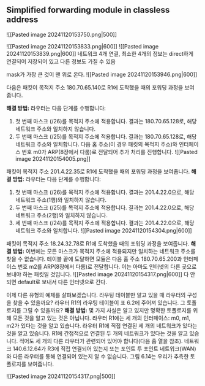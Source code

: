 
## Simplified forwarding module in classless address
![[Pasted image 20241120153750.png|500]]

![[Pasted image 20241120153833.png|600]]
![[Pasted image 20241120153839.png|600]]
네트워크 4개 연결, 최소한 4개의 정보는 direct하게 연결되어 저장되어 있고
다른 정보도 가질 수 있음

mask가 가장 큰 것이 맨 위로 온다.
![[Pasted image 20241120153946.png|600]]


다음은 패킷이 목적지 주소 180.70.65.140로 R1에 도착했을 때의 포워딩 과정을 보여줍니다.

**해결 방법:**
라우터는 다음 단계를 수행합니다:
1. 첫 번째 마스크 (/26)를 목적지 주소에 적용합니다. 결과는 180.70.65.128로, 해당 네트워크 주소와 일치하지 않습니다.
2. 두 번째 마스크 (/25)를 목적지 주소에 적용합니다. 결과는 180.70.65.128로, 해당 네트워크 주소와 일치합니다. 다음 홉 주소(이 경우 패킷의 목적지 주소)와 인터페이스 번호 m0가 ARP(8장에서 다룸)로 전달되어 추가 처리를 진행합니다.
![[Pasted image 20241120154005.png]]


패킷이 목적지 주소 201.4.22.35로 R1에 도착했을 때의 포워딩 과정을 보여줍니다.
**해결 방법:**
라우터는 다음 단계를 수행합니다:
1. 첫 번째 마스크 (/26)를 목적지 주소에 적용합니다. 결과는 201.4.22.0으로, 해당 네트워크 주소(1행)와 일치하지 않습니다.
2. 두 번째 마스크 (/25)를 목적지 주소에 적용합니다. 결과는 201.4.22.0으로, 해당 네트워크 주소(2행)와 일치하지 않습니다.
3. 세 번째 마스크 (/24)를 목적지 주소에 적용합니다. 결과는 201.4.22.0으로, 해당 네트워크 주소와 일치합니다.
![[Pasted image 20241120154304.png|600]]



패킷이 목적지 주소 18.24.32.78로 R1에 도착했을 때의 포워딩 과정을 보여줍니다.
**해결 방법:**
이번에는 모든 마스크가 목적지 주소에 적용되지만 일치하는 네트워크 주소를 찾을 수 없습니다. 테이블 끝에 도달하면 모듈은 다음 홉 주소 180.70.65.200과 인터페이스 번호 m2를 ARP(8장에서 다룸)로 전달합니다. 이는 아마도 인터넷의 다른 곳으로 보내야 하는 패킷일 것입니다.
![[Pasted image 20241120154317.png|600]]
다 안되면 default로 보내서 다른 인터넷으로 간다.


이제 다른 유형의 예제를 살펴보겠습니다. 라우팅 테이블만 알고 있을 때 라우터의 구성을 찾을 수 있을까요? 라우터 R1의 라우팅 테이블이 표 6.2에 주어져 있습니다. 그 토폴로지를 그릴 수 있을까요?
**해결 방법:**
몇 가지 사실은 알고 있지만 명확한 토폴로지를 위해 모든 것을 알고 있는 것은 아닙니다. 라우터 R1에는 세 개의 인터페이스: m0, m1, m2가 있다는 것을 알고 있습니다. 라우터 R1에 직접 연결된 세 개의 네트워크가 있다는 것을 알고 있습니다. R1에 간접적으로 연결된 두 개의 네트워크가 있다는 것을 알고 있습니다. 적어도 세 개의 다른 라우터가 관련되어 있어야 합니다(다음 홉 열을 참조). 네트워크 140.6.12.64가 R3에 직접 연결되어 있는지 또는 포인트 투 포인트 네트워크(WAN)와 다른 라우터를 통해 연결되어 있는지 알 수 없습니다. 그림 6.14는 우리가 추측한 토폴로지를 보여줍니다.

![[Pasted image 20241120154317.png|500]]